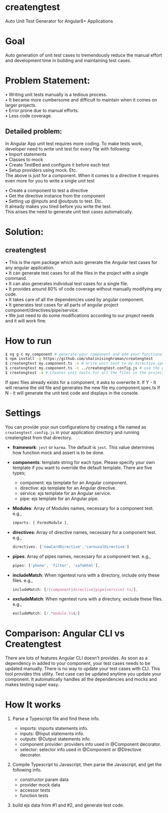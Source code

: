 # createngtest
Auto Unit Test Generator for Angular8+ Applications
# Goal 
Auto generation of unit test cases to tremendously reduce the manual effort and development time in building and maintaining test cases.
# Problem Statement:
•	Writing unit tests manually is a tedious process.<br>
•	It became more cumbersome and difficult to maintain when it comes on larger projects.<br>
•	Error prone due to manual efforts. <br>
•	Less code coverage.<br>
## Detailed problem:
In Angular App unit test requires more coding. To make tests work, developer need to write unit test for every file with following:<br>
•	Import statements<br>
•	Classes to mock<br>
•	Create TestBed and configure it before each test<br>
•	Setup providers using mock. Etc.<br>
The above is just for a component. When it comes to a directive it requires even more for you to write a single unit test<br>

•	Create a component to test a directive<br>
•	Get the directive instance from the component<br>
•	Setting up @inputs and @outputs to test. Etc.<br>
It already makes you tired before you write the test.<br>
This arises the need to generate unit test cases automatically.<br>


# Solution: 
 ## createngtest<br>
•	This is the npm package which auto generate the Angular test cases for any angular application.<br>
•	It can generate test cases for all the files in the project with a single command.<br>
•	It can also generates individual test cases for a single file.<br>
•	It provides around 80% of code coverage without manually modifying any code.<br>
•	It takes care of all the dependencies used by angular component.<br>
•	It generates test cases for all parts of angular project component/directives/pipe/service.<br>
•	We just need to do some modifications according to our project needs and it will work fine.<br>

# How to run
```bash
$ ng g c my.component # generate your component and add your functionalities to the component
$ npm install -g https://github.com/shalinisinghraman/createngtest
$ createngtest my.component.ts -s # write unit test to my.directive.spec.ts
$ createngtest my.component.ts -c ../createngtest.config.js # use the given config file.
$ createngtest -a # Creates unit tests for all the files in the projects.
```
If spec files already exists for a component, it asks to overwrite it.
If Y - It will rename the old file and generates the new file my.component.spec.ts
If N - it will generate the unit test code and displays in the console.

# Settings
You can provide your oun configurations by creating a file named as `createngtest.config.js` in your application directory and running createngtest from that directory.

  * **framework**: `jest` or `karma`. The default is `jest`. This value determines how function mock and assert is to be done.

  * **components**: template string for each type. Please specify your own template if you want to override
    the default template. There are five types;
    * component: ejs template for an Angular component.
    * directive: ejs template for an Angular directive.
    * service: ejs template for an Angular service.
    * pipe: ejs template for an Angular pipe.

  * **Modules**: Array of Modules  names, necessary for a component test. e.g.,
    ```javascript
    imports: [ FormsModule ],
    ```
  * **directives**: Array of directive names, necessary for a component test. e.g.,
    ```javascript
    directives: ['newCardDirective','carousalDirective']
    ```
  * **pipes**: Array of pipes names, necessary for a component test. e.g.,
    ```javascript
    pipes: ['phone', 'filter', 'safeHtml'],
    ```

  * **includeMatch**: When ngentest runs with a directory, include only these files. e.g.,
    ```javascript
    includeMatch: [/(component|directive|pipe|service).ts/],
    ````
  
  * **excludeMatch**: When ngentest runs with a directory, exclude these files. e.g., 
    ```javascript
    excludeMatch: [/.*module.ts$/]
    ```
				
# Comparison: Angular CLI vs Createngtest
 There are lots of features Angular CLI doesn't provides. As soon as a dependency in added to your component, your test cases needs to be updated manually. There is no way to update your test cases with CLI. This tool provides this utility. Test case can be updated anytime you update your component. It automatically handles all the dependencies and mocks and makes testing super easy.

# How It works

1. Parse a Typescript file and find these info.

    * imports: imports statements info.
    * inputs: @Input statements info.
    * outputs: @Output statements info.
    * component provider: providers info used in @Component decorator.
    * selector: selector info used in @Component or @Directove decorator.

2. Compile Typescript to Javascript, then parse the Javascript, and get the following info.

    * constructor param data
    * provider mock data
    * accessor tests
    * function tests

3. build ejs data from #1 and #2, and generate test code.

